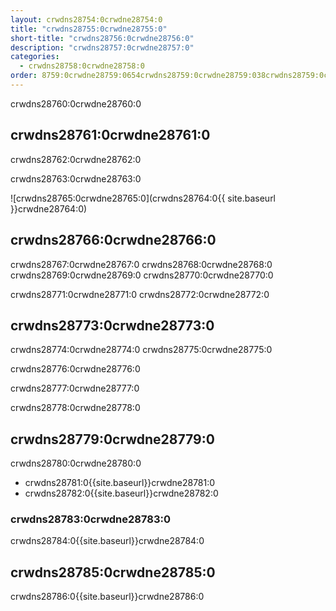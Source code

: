 ```yaml
---
layout: crwdns28754:0crwdne28754:0
title: "crwdns28755:0crwdne28755:0"
short-title: "crwdns28756:0crwdne28756:0"
description: "crwdns28757:0crwdne28757:0"
categories:
  - crwdns28758:0crwdne28758:0
order: 8759:0crwdne28759:0654crwdns28759:0crwdne28759:038crwdns28759:0crwdne28759:0
---
```

crwdns28760:0crwdne28760:0

## crwdns28761:0crwdne28761:0

crwdns28762:0crwdne28762:0

crwdns28763:0crwdne28763:0

![crwdns28765:0crwdne28765:0](crwdns28764:0{{ site.baseurl }}crwdne28764:0)

## crwdns28766:0crwdne28766:0

crwdns28767:0crwdne28767:0 crwdns28768:0crwdne28768:0 crwdns28769:0crwdne28769:0 crwdns28770:0crwdne28770:0

crwdns28771:0crwdne28771:0 crwdns28772:0crwdne28772:0

## crwdns28773:0crwdne28773:0

crwdns28774:0crwdne28774:0 crwdns28775:0crwdne28775:0

crwdns28776:0crwdne28776:0

crwdns28777:0crwdne28777:0

crwdns28778:0crwdne28778:0

## crwdns28779:0crwdne28779:0

crwdns28780:0crwdne28780:0

- crwdns28781:0{{site.baseurl}}crwdne28781:0
- crwdns28782:0{{site.baseurl}}crwdne28782:0

### crwdns28783:0crwdne28783:0

crwdns28784:0{{site.baseurl}}crwdne28784:0

## crwdns28785:0crwdne28785:0

crwdns28786:0{{site.baseurl}}crwdne28786:0